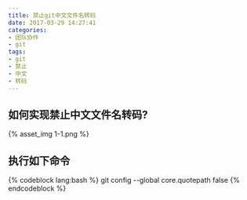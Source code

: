 ```yaml
---
title: 禁止git中文文件名转码
date: 2017-03-29 14:27:41
categories:
- 团队协作
- git
tags:
- git
- 禁止
- 中文
- 转码
---
```

## 如何实现禁止中文文件名转码?
{% asset_img 1-1.png %}

<!-- more -->
## 执行如下命令
{% codeblock lang:bash %}
git config --global core.quotepath false
{% endcodeblock %}
